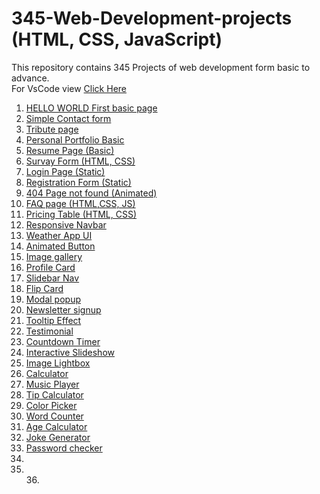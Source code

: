 # 345-Web-Development-projects (HTML, CSS, JavaScript)
This repository contains 345 Projects of web development form basic to advance. <br>
For VsCode view <a href="https://github1s.com/mdfaisalkhan/345-Web-Development-projects">Click Here</a>
1. <a href="https://bouncinghelloworld.netlify.app/">HELLO WORLD First basic page</a><br>
2. <a href ="https://enchanting-choux-13ac08.netlify.app/" > Simple Contact form</a><br>
3. <a href = "https://celebrated-pony-787c42.netlify.app/">Tribute page</a><br>
4. <a href = "https://clever-tarsier-4d887b.netlify.app/">Personal Portfolio Basic </a> <br>
5. <a href ="https://sunny-cajeta-e47a73.netlify.app/">Resume Page (Basic)</a> <br>
6. <a href ="https://funny-cannoli-c4e29e.netlify.app/">Survay Form (HTML, CSS)</a> <br>
7. <a href ="https://merry-hotteok-181e17.netlify.app/">Login Page (Static)</a> <br>
8. <a href ="https://cheerful-stroopwafel-1a718d.netlify.app/">Registration Form (Static)</a> <br>
9. <a href ="https://rad-kelpie-468e66.netlify.app/"> 404 Page not found (Animated)</a> <br>
10. <a href ="https://faqofjava.netlify.app/">FAQ page (HTML,CSS, JS)</a> <br> 
11. <a href ="https://iridescent-stardust-6ce890.netlify.app/">Pricing Table (HTML, CSS)</a> <br> 
12. <a href ="https://marvelous-moxie-bd7615.netlify.app/">Responsive Navbar</a> <br>  
13. <a href ="https://singular-banoffee-fedf55.netlify.app/">Weather App UI</a> <br>  
14. <a href ="https://stately-begonia-a5d02c.netlify.app/"> Animated Button</a> <br>
15. <a href ="https://startling-axolotl-6b4aae.netlify.app/">Image gallery</a> <br> 
16. <a href ="https://capable-truffle-08b0dd.netlify.app/">Profile Card</a> <br>  
17. <a href ="https://strong-caramel-47193d.netlify.app/">Slidebar Nav</a> <br>  
18. <a href="https://lustrous-phoenix-2999bd.netlify.app/">Flip Card</a> <br>
19. <a href="https://dainty-piroshki-f5c771.netlify.app/">Modal popup</a><br>
20. <a href="https://papaya-narwhal-6ac063.netlify.app/">Newsletter signup</a><br>
21. <a href="https://ubiquitous-belekoy-a3d539.netlify.app/">Tooltip Effect</a><br>
22. <a href="https://vermillion-quokka-717e14.netlify.app/">Testimonial</a><br>  
23. <a href="https://superlative-beijinho-99f2eb.netlify.app/">Countdown Timer</a> <br> 
24. <a href="https://ornate-puppy-884233.netlify.app/">Interactive Slideshow</a> <br>
25. <a href="https://incredible-tarsier-eb348a.netlify.app/">Image Lightbox</a> <br>
26. <a href="https://mdfkcalculator.netlify.app/">Calculator</a>   <br>
27. <a href="https://musicplayermfk.netlify.app/">Music Player</a> <br>
28. <a href="https://marvelous-pasca-47a81f.netlify.app/">Tip Calculator</a> <br> 
29. <a href="https://sparkling-platypus-82def1.netlify.app/">Color Picker</a> <br>
30. <a href="https://meek-haupia-111836.netlify.app/">Word Counter</a> <br>
31. <a href="https://fkagecalculator01.netlify.app/">Age Calculator</a> <br>
32. <a href="https://getthejoke01.netlify.app/">Joke Generator</a> <br>
33. <a href="https://passwordcheckerafk01.netlify.app/">Password checker</a> <br>
34. <a href="#"></a> <br>
35. <a href="#"></a> <br>
36.<a href="#"></a> <br>

